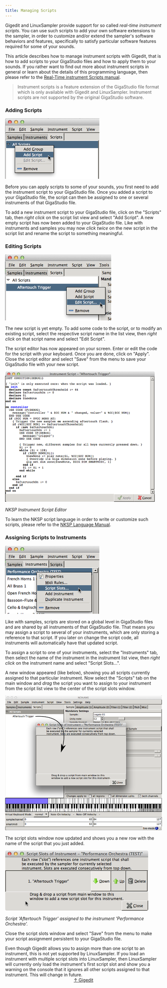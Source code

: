 ```yaml
---
title: Managing Scripts
---
```

<link rel="stylesheet" href="/linuxsampler/style.css">

Gigedit and LinuxSampler provide support for so called *real-time instrument
scripts*. You can use such scripts to add your own software extensions to the
sampler, in order to customize and/or extend the sampler's software behaviors and
features, specifically to satisfy particular software features required for some
of your sounds.

This article describes how to manage instrument scripts with Gigedit, that is how
to add scripts to your GigaStudio files and how to apply them to your sounds. If
you rather want to find out more about instrument scripts in general or learn
about the details of this programming language, then please refer to the
[Real-Time instrument Scripts manual](../nksp).

> Instrument scripts is a feature extension of the GigaStudio file format which
is only available with Gigedit and LinuxSampler. Instrument scripts are not
supported by the original GigaStudio software.

### Adding Scripts

<img src="gigedit_script_add.png" alt="Gigedit add script" class="img-responsive">

Before you can apply scripts to some of your sounds, you first need to add the
instrument script to your GigaStudio file. Once you added a script to your
GigaStudio file, the script can then be assigned to one or several instruments
of that GigaStudio file.

To add a new instrument script to your GigaStudio file, click on the "Scripts"
tab, then *right click* on the script list view and select "Add Script". A new
empty script has now been added to your GigaStudio file. Like with instruments
and samples you may now *click twice* on the new script in the script list and
rename the script to something meaningful.

### Editing Scripts

<img src="gigedit_script_edit.png" alt="Gigedit edit script" class="img-responsive">

The new script is yet empty. To add some code to the script, or to modify an
existing script, select the respective script name in the list view, then *right
click* on that script name and select "Edit Script".

The script editor has now appeared on your screen. Enter or edit the code for the
script with your keyboard. Once you are done, click on "Apply". Close the script
editor and select "Save" from the menu to save your GigaStudio file with your
new script.

<img src="gigedit_script_editor.png" alt="Gigedit script editor" class="img-responsive">

*NKSP Instrument Script Editor*

To learn the NKSP script language in order to write or customize such scripts,
please refer to the [NKSP Language Manual](../nksp/language).

### Assigning Scripts to Instruments

<img src="gigedit_script_slots_open.png" alt="Gigedit script slots open" class="img-responsive">

Like with samples, scripts are stored on a global level in GigaStudio files and
are shared by all instruments of that GigaStudio file. That means you may assign
a script to several of your instruments, which are only storing a reference to
that script. If you later on change the script code, all instruments will
automatically have that updated script.

To assign a script to one of your instruments, select the "Instruments" tab,
then select the name of the instrument in the instrument list view, then *right
click* on the instrument name and select "Script Slots...".

A new window appeared (like below), showing you all scripts currently assigned
to that particular instrument. Now select the "Scripts" tab on the main window
and *drag* the script you want to assign to your instrument from the script list
view to the center of the script slots window.

<img src="gigedit_script_drag.png" alt="Gigedit script drag" class="img-responsive">

The script slots window now updated and shows you a new row with the name of the
script that you just added.

<img src="gigedit_script_one_slot.png" alt="Gigedit script one slot" class="img-responsive">

*Script 'Aftertouch Trigger' assigned to the instrument 'Performance Orchestra'.*

Close the script slots window and select "Save" from the menu to make your script
assignment persistent to your GigaStudio file.

<note class="important">
Even though Gigedit allows you to assign more than one script to an instrument,
this is not yet supported by LinuxSampler. If you load an instrument with
multiple script slots into LinuxSampler, then LinuxSampler will currently only
load the instrument's first script slot and show you a warning on the console
that it ignores all other scripts assigned to that instrument. This will change
in future.
</note>

<br>
<div align="center"><a href=".">↑ Gigedit</a></div>
